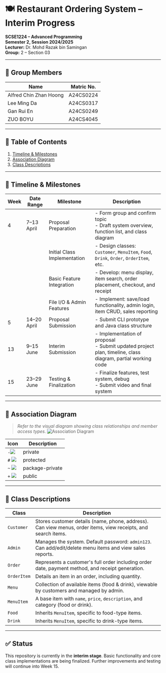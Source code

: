 # 🍽️ Restaurant Ordering System – Interim Progress

**SCSE1224 – Advanced Programming**  
**Semester 2, Session 2024/2025**  
**Lecturer:** Dr. Mohd Razak bin Samingan  
**Group:** 2 – Section 03

---

## 👥 Group Members

| Name               | Matric No.  |
|--------------------|-------------|
| Alfred Chin Zhan Hoong | A24CS0224 |
| Lee Ming Da        | A24CS0317   |
| Gan Rui En         | A24CS0249   |
| ZUO BOYU           | A24CS4045   |

---

## 📌 Table of Contents

1. [Timeline & Milestones](#calendar-timeline--milestones)
2. [Association Diagram](#link-association-diagram)
3. [Class Descriptions](#blue_book-class-descriptions)

---

## 📆 Timeline & Milestones

| Week | Date Range       | Milestone                          | Description |
|------|------------------|------------------------------------|-------------|
| 4    | 7–13 April        | Proposal Preparation               | - Form group and confirm topic<br>- Draft system overview, function list, and class diagram |
|      |                  | Initial Class Implementation       | - Design classes: `Customer`, `MenuItem`, `Food`, `Drink`, `Order`, `OrderItem`, etc. |
|      |                  | Basic Feature Integration          | - Develop: menu display, item search, order placement, checkout, and receipt |
|      |                  | File I/O & Admin Features          | - Implement: save/load functionality, admin login, item CRUD, sales reporting |
| 5    | 14–20 April       | Proposal Submission                | - Submit CLI prototype and Java class structure |
| 13   | 9–15 June         | Interim Submission                 | - Implementation of proposal<br>- Submit updated project plan, timeline, class diagram, partial working code |
| 15   | 23–29 June        | Testing & Finalization             | - Finalize features, test system, debug<br>- Submit video and final system |

---

## 🔗 Association Diagram

> _Refer to the visual diagram showing class relationships and member access types._
![Association Diagram](https://img.plantuml.biz/plantuml/svg/ZLRRZjem47r7uXyiNafRiUg-eXLQj6YbbGfTYVw0YGUmIEpKdkmgQlVVwpZnBPYgF02PyPoPCtF6yAYHAcogSZgPJZwH3Hov048F6XKja1GbrPfiGJGl2DLqSiD1VaydnBmMHD0AbcIFYekJizMA5yR81JeB0rqeNYEN8ZtybMZ0dS6OVrwIDybPP7xjO3BsJG0RUqy1BCroYk1yNTOyGXiLTvRlMyf5npla-kXxjsyEjYkWYJn6FUjRzImb2sqwcgUNJORxitLaU8mT7mvuOn0k0PbrZrdeJU_9O5zvB2C_t8S_YuMjVsopSJtv7ug1iXvRbIikc7s1rG2nZ5hKUturL237Df6AvWmiYbwIxrpZWujQEG8Lu5coEROr60BTnq0W99zzkxlxCYEBnSfzzKIMKOOR8Q7EZkbJer5Me5AYtkfv5eEbcqN4nvbtkKKvIm4xcPodZ2dGEZFF9vyWinHFKPhSBlMPCfvrdo-ZaZJVrJwDCrulNCYPhboKqWLzHAhAA2fqMTg1vLly8ewcbwuklo0KJUCtvZt5C0Ds4lCgMBaZA96MIPAQjaR9kBNY6xCrGzl1kuMPUx1HHxce6_IdHax6TLtIrlhsJLLHrMOciYxBNhYTBrJkDqFJDmW7uk1IKfRt6DYV7TazBK6FPgM1gk8yn5sWVJUTSzJp5HnvYQ2627ElcWTE_nt2e0Jiovx7qnrBLIeSS0zjX1XTO7udP_V9xjkmOTUJg-4-kCE-TzkVIj1Ql09v99p_kfjydxTIuwkicvBswlDJZ63yJNpxGbgpYekqGcfDlaHQ6sCyB5T4SORYicxmR9JC2vh-XDhKZo2O_NVm5m00)

| Icon | Description     |
|------|-----------------|
| `-`![](https://plantuml.com/img/private-field.png)  | private         |
| `#` ![](https://plantuml.com/img/protected-field.png)| protected       |
| `~` ![](https://plantuml.com/img/package-private-field.png) | package-private |
| `+`  ![](https://plantuml.com/img/public-method.png)| public          |

---

## 📘 Class Descriptions

| Class     | Description |
|-----------|-------------|
| `Customer` | Stores customer details (name, phone, address). Can view menus, order items, view receipts, and search items. |
| `Admin` | Manages the system. Default password: `admin123`. Can add/edit/delete menu items and view sales reports. |
| `Order` | Represents a customer's full order including order date, payment method, and receipt generation. |
| `OrderItem` | Details an item in an order, including quantity. |
| `Menu` | Collection of available items (food & drink), viewable by customers and managed by admin. |
| `MenuItem` | A base item with `name`, `price`, `description`, and category (food or drink). |
| `Food` | Inherits `MenuItem`, specific to food-type items. |
| `Drink` | Inherits `MenuItem`, specific to drink-type items. |

---

## ✅ Status

This repository is currently in the **interim stage**. Basic functionality and core class implementations are being finalized. Further improvements and testing will continue into Week 15.
